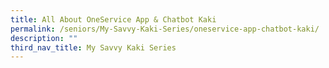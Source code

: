 ```yaml
---
title: All About OneService App & Chatbot Kaki
permalink: /seniors/My-Savvy-Kaki-Series/oneservice-app-chatbot-kaki/
description: ""
third_nav_title: My Savvy Kaki Series
---
```

